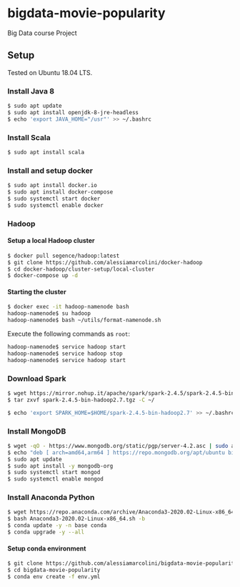 # bigdata-movie-popularity
Big Data course Project

## Setup
Tested on Ubuntu 18.04 LTS.

### Install Java 8

```bash
$ sudo apt update
$ sudo apt install openjdk-8-jre-headless
$ echo 'export JAVA_HOME="/usr"' >> ~/.bashrc
```

### Install Scala
```bash
$ sudo apt install scala
```

### Install and setup docker
```bash
$ sudo apt install docker.io
$ sudo apt install docker-compose
$ sudo systemctl start docker
$ sudo systemctl enable docker
```

### Hadoop

#### Setup a local Hadoop cluster
```bash
$ docker pull segence/hadoop:latest
$ git clone https://github.com/alessiamarcolini/docker-hadoop
$ cd docker-hadoop/cluster-setup/local-cluster
$ docker-compose up -d
```

#### Starting the cluster
```bash
$ docker exec -it hadoop-namenode bash
hadoop-namenode$ su hadoop
hadoop-namenode$ bash ~/utils/format-namenode.sh
```

Execute the following commands as `root`:
```bash
hadoop-namenode$ service hadoop start
hadoop-namenode$ service hadoop stop
hadoop-namenode$ service hadoop start
```

### Download Spark
```bash
$ wget https://mirror.nohup.it/apache/spark/spark-2.4.5/spark-2.4.5-bin-hadoop2.7.tgz
$ tar zxvf spark-2.4.5-bin-hadoop2.7.tgz -C ~/

$ echo 'export SPARK_HOME=$HOME/spark-2.4.5-bin-hadoop2.7' >> ~/.bashrc
```

### Install MongoDB
```bash
$ wget -qO - https://www.mongodb.org/static/pgp/server-4.2.asc | sudo apt-key add -
$ echo "deb [ arch=amd64,arm64 ] https://repo.mongodb.org/apt/ubuntu bionic/mongodb-org/4.2 multiverse" | sudo tee /etc/apt/sources.list.d/mongodb-org-4.2.list
$ sudo apt update
$ sudo apt install -y mongodb-org
$ sudo systemctl start mongod
$ sudo systemctl enable mongod
```


### Install Anaconda Python
```bash
$ wget https://repo.anaconda.com/archive/Anaconda3-2020.02-Linux-x86_64.sh
$ bash Anaconda3-2020.02-Linux-x86_64.sh -b
$ conda update -y -n base conda
$ conda upgrade -y --all
```

#### Setup conda environment
```bash
$ git clone https://github.com/alessiamarcolini/bigdata-movie-popularity.git
$ cd bigdata-movie-popularity
$ conda env create -f env.yml
```